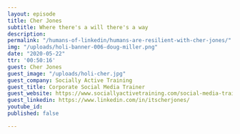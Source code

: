 ```yaml
---
layout: episode
title: Cher Jones
subtitle: Where there's a will there's a way
description: 
permalink: "/humans-of-linkedin/humans-are-resilient-with-cher-jones/"
img: "/uploads/holi-banner-006-doug-miller.png"
date: "2020-05-22"
ttr: '00:50:16'
guest: Cher Jones
guest_image: "/uploads/holi-cher.jpg"
guest_company: Socially Active Training
guest_title: Corporate Social Media Trainer
guest_website: https://www.sociallyactivetraining.com/social-media-training/
guest_linkedin: https://www.linkedin.com/in/itscherjones/
youtube_id: 
published: false

---
```

